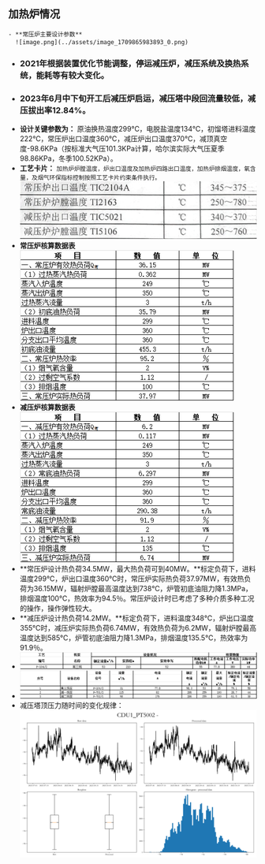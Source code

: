 ## 加热炉情况
	- **常压炉主要设计参数**
	  ![image.png](../assets/image_1709865983893_0.png)
- ### 2021年根据装置优化节能调整，停运减压炉，减压系统及换热系统，能耗等有较大变化。
- ### 2023年6月中下旬开工后减压炉启运，减压塔中段回流量较低，减压拔出率12.84%。
- **设计关键参数为：**
  原油换热温度299℃，电脱盐温度134℃，初馏塔进料温度222℃，常压炉出口温度360℃，减压炉出口温度370℃，减顶真空度-98.6KPa（按标准大气压101.3KPa计算，哈尔滨实际大气压夏季98.86KPa，冬季100.52KPa）。
- **工艺卡片：**
  `加热炉炉膛温度，炉出口温度及加热炉四路出口温度，加热炉排烟温度，氧含量，及烟气环保指标控制按照工艺卡片约束条件执行。`
  ![image.png](../assets/image_1709866267479_0.png)
- **常压炉核算数据表**
  ![image.png](../assets/image_1709866921143_0.png)
- **减压炉核算数据表**
  ![image.png](../assets/image_1709867061486_0.png)
- **常压炉设计热负荷34.5MW，最大热负荷可到40MW。**标定负荷下，进料温度299℃，炉出口温度360℃时，常压炉实际热负荷37.97MW，有效热负荷为36.15MW，辐射炉膛最高温度达到738℃，炉管初底油阻力降1.3MPa，排烟温度100℃，热效率为94.5％。常压炉设计时已考虑了多种介质多种工况的操作，操作弹性较大。
- **减压炉设计热负荷14.2MW。**标定负荷下，进料温度348℃，炉出口温度355℃时，减压炉实际热负荷6.74MW，有效热负荷为6.2MW，辐射炉膛最高温度达到585℃，炉管初底油阻力降1.3MPa，排烟温度135.5℃，热效率为91.9％。
- ![image.png](../assets/image_1709867876402_0.png)
- ![image.png](../assets/image_1709868047827_0.png)
- 减压塔顶压力随时间的变化规律：
  ![CDU1_PT5002.png](../assets/CDU1_PT5002_1709866212798_0.png)